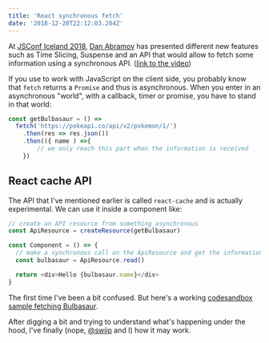 ```yaml
---
title: 'React synchronous fetch'
date: '2018-12-20T22:12:03.284Z'
---
```


At [JSConf Iceland 2018](https://2018.jsconf.is/), [Dan Abramov](https://twitter.com/dan_abramov) has presented different new features such as Time Slicing, Suspense and an API that would allow to fetch some information using a synchronous API. ([link to the video](https://www.youtube.com/watch?v=nLF0n9SACd4))

If you use to work with JavaScript on the client side, you probably know that `fetch` returns a `Promise` and thus is asynchronous. When you enter in an asynchronous "world", with a callback, timer or promise, you have to stand in that world:

```javascript
const getBulbasaur = () =>
  fetch('https://pokeapi.co/api/v2/pokemon/1/')
    .then(res => res.json())
    .then(({ name ) =>{
		// we only reach this part when the information is received
	})
```

## React cache API

The API that I've mentioned earlier is called `react-cache` and is actually experimental. We can use it inside a component like:

```javascript
// create an API resource from something asynchronous
const ApiResource = createResource(getBulbasaur)

const Component = () => {
  // make a synchronous call on the ApiResource and get the information
  const bulbasaur = ApiResource.read()

  return <div>Hello {bulbasaur.name}</div>
}
```

The first time I've been a bit confused. But here's a working [codesandbox sample fetching Bulbasaur](https://codesandbox.io/s/6y0jpl802k).

After digging a bit and trying to understand what's happening under the hood, I've finally (nope, [@swiip](https://twitter.com/swiip) and I) how it may work.
